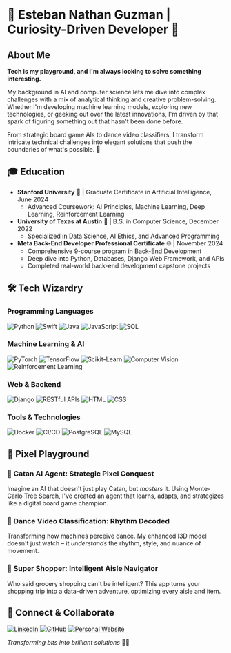 # 🚀 Esteban Nathan Guzman | Curiosity-Driven Developer 🌟

## About Me

**Tech is my playground, and I'm always looking to solve something interesting.**

My background in AI and computer science lets me dive into complex challenges with a mix of analytical thinking and creative problem-solving. Whether I'm developing machine learning models, exploring new technologies, or geeking out over the latest innovations, I'm driven by that spark of figuring something out that hasn't been done before.

From strategic board game AIs to dance video classifiers, I transform intricate technical challenges into elegant solutions that push the boundaries of what's possible. 🌟

## 🎓 Education

- **Stanford University** 🌲 | Graduate Certificate in Artificial Intelligence, June 2024
  - Advanced Coursework: AI Principles, Machine Learning, Deep Learning, Reinforcement Learning
- **University of Texas at Austin** 🤘 | B.S. in Computer Science, December 2022
  - Specialized in Data Science, AI Ethics, and Advanced Programming
- **Meta Back-End Developer Professional Certificate** 🌐 | November 2024
  - Comprehensive 9-course program in Back-End Development
  - Deep dive into Python, Databases, Django Web Framework, and APIs
  - Completed real-world back-end development capstone projects

## 🛠️ Tech Wizardry

### Programming Languages
![Python](https://img.shields.io/badge/-Python-black?style=flat-square&logo=python)
![Swift](https://img.shields.io/badge/-Swift-FA7343?style=flat-square&logo=swift&logoColor=white)
![Java](https://img.shields.io/badge/-Java-007396?style=flat-square&logo=java&logoColor=white)
![JavaScript](https://img.shields.io/badge/-JavaScript-F7DF1E?style=flat-square&logo=javascript&logoColor=black)
![SQL](https://img.shields.io/badge/-SQL-4479A1?style=flat-square&logo=postgresql&logoColor=white)

### Machine Learning & AI
![PyTorch](https://img.shields.io/badge/-PyTorch-EE4C2C?style=flat-square&logo=pytorch&logoColor=white)
![TensorFlow](https://img.shields.io/badge/-TensorFlow-FF6F00?style=flat-square&logo=tensorflow&logoColor=white)
![Scikit-Learn](https://img.shields.io/badge/-Scikit%20Learn-F7931E?style=flat-square&logo=scikit-learn&logoColor=white)
![Computer Vision](https://img.shields.io/badge/-Computer%20Vision-5C3EE8?style=flat-square&logo=opencv&logoColor=white)
![Reinforcement Learning](https://img.shields.io/badge/-Reinforcement%20Learning-009688?style=flat-square&logo=data:image/svg+xml;base64,...)

### Web & Backend
![Django](https://img.shields.io/badge/-Django-092E20?style=flat-square&logo=django&logoColor=white)
![RESTful APIs](https://img.shields.io/badge/-RESTful%20APIs-02569B?style=flat-square&logo=flask&logoColor=white)
![HTML](https://img.shields.io/badge/-HTML5-E34F26?style=flat-square&logo=html5&logoColor=white)
![CSS](https://img.shields.io/badge/-CSS3-1572B6?style=flat-square&logo=css3&logoColor=white)

### Tools & Technologies
![Docker](https://img.shields.io/badge/-Docker-2496ED?style=flat-square&logo=docker&logoColor=white)
![CI/CD](https://img.shields.io/badge/-CI/CD-005571?style=flat-square&logo=githubactions&logoColor=white)
![PostgreSQL](https://img.shields.io/badge/-PostgreSQL-336791?style=flat-square&logo=postgresql&logoColor=white)
![MySQL](https://img.shields.io/badge/-MySQL-4479A1?style=flat-square&logo=mysql&logoColor=white)

## 🌈 Pixel Playground

### 🎲 Catan AI Agent: Strategic Pixel Conquest
Imagine an AI that doesn't just play Catan, but *masters* it. Using Monte-Carlo Tree Search, I've created an agent that learns, adapts, and strategizes like a digital board game champion.

### 💃 Dance Video Classification: Rhythm Decoded
Transforming how machines perceive dance. My enhanced I3D model doesn't just watch – it *understands* the rhythm, style, and nuance of movement.

### 🛒 Super Shopper: Intelligent Aisle Navigator
Who said grocery shopping can't be intelligent? This app turns your shopping trip into a data-driven adventure, optimizing every aisle and item.

## 📡 Connect & Collaborate

[![LinkedIn](https://img.shields.io/badge/LinkedIn-Esteban%20Guzman-0077B5?style=flat-square&logo=linkedin)](https://linkedin.com/in/nathan-guzman-47810a170)
[![GitHub](https://img.shields.io/badge/GitHub-Nate1809-181717?style=flat-square&logo=github)](https://github.com/Nate1809)
[![Personal Website](https://img.shields.io/badge/Website-nathan--guzman.netlify.app-4A90E2?style=flat-square&logo=netlify)](https://nathan-guzman.netlify.app/)

*Transforming bits into brilliant solutions* 🚀✨
